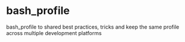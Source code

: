 bash_profile
============

bash_profile to shared best practices, tricks and keep the same profile across multiple development platforms

